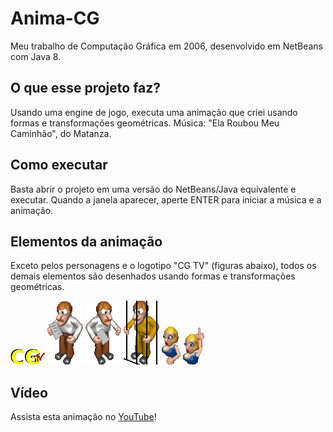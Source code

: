 # Anima-CG
Meu trabalho de Computação Gráfica em 2006, desenvolvido em NetBeans com Java 8.


## O que esse projeto faz?
Usando uma engine de jogo, executa uma animação que criei usando formas e transformações geométricas. Música: "Ela Roubou Meu Caminhão", do Matanza.


## Como executar
Basta abrir o projeto em uma versão do NetBeans/Java equivalente e executar. Quando a janela aparecer, aperte ENTER para iniciar a música e a animação.


## Elementos da animação
Exceto pelos personagens e o logotipo "CG TV" (figuras abaixo), todos os demais elementos são desenhados usando formas e transformações geométricas.

![](src/Principal/objetos/log.png) ![](src/Principal/objetos/homem1.png) ![](src/Principal/objetos/homem2.png) ![](src/Principal/objetos/preso.png) ![](src/Principal/objetos/mulher1.png) ![](src/Principal/objetos/mulher2.png)


## Vídeo
Assista esta animação no [YouTube](https://www.youtube.com/watch?v=hWr0y8k9xOE)!
